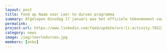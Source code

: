 ```yaml
---
layout: post
title: Fond op Naam voor Leer te durven programma
summary: Afgelopen dinsdag 17 januari was het officiele tekenmoment van het H.M. Derwort Fonds. Met behulp van dit fonds kunnen we het programma Leer te durven voor de komende 3 jaar gratis aanbieden. Klik op de banner voor meer informatie.
permalink:
project-url: https://www.linkedin.com/feed/update/urn:li:activity:7022220507382972416/
category: news
image: /img/leertedurven.jpg
members: [anke]
---
```

